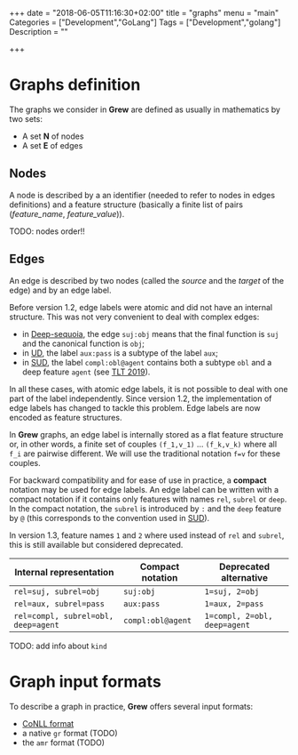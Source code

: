 +++
date = "2018-06-05T11:16:30+02:00"
title = "graphs"
menu = "main"
Categories = ["Development","GoLang"]
Tags = ["Development","golang"]
Description = ""

+++

# Graphs definition
The graphs we consider in **Grew** are defined as usually in mathematics by two sets:

 * A set **N** of nodes
 * A set **E** of edges

## Nodes
A node is described by a an identifier (needed to refer to nodes in edges definitions) and a feature structure (basically a finite list of pairs (*feature_name*, *feature_value*)).

TODO: nodes order!!

## Edges
An edge is described by two nodes (called the *source* and the *target* of the edge) and by an edge label.

Before version 1.2, edge labels were atomic and did not have an internal structure.
This was not very convenient to deal with complex edges:

  * in [Deep-sequoia](deep-sequoia.inria.fr), the edge `suj:obj` means that the final function is `suj` and the canonical function is `obj`;
  * in [UD](https://universaldependencies.org), the label `aux:pass` is a subtype of the label `aux`;
  * in [SUD](https://surfacesyntacticud.github.io/), the label `compl:obl@agent` contains both a subtype `obl` and a deep feature `agent` (see [TLT 2019](https://hal.inria.fr/hal-02266003v1)).

In all these cases, with atomic edge labels, it is not possible to deal with one part of the label independently.
Since version 1.2, the implementation of edge labels has changed to tackle this problem.
Edge labels are now encoded as feature structures.

In **Grew** graphs, an edge label is internally stored as a flat feature structure or, in other words, a finite set of couples `(f_1,v_1)` … `(f_k,v_k)` where all `f_i` are pairwise different.
We will use the traditional notation `f=v` for these couples.

For backward compatibility and for ease of use in practice, a **compact** notation may be used for edge labels.
An edge label can be written with a compact notation if it contains only features with names `rel`, `subrel` or `deep`.
In the compact notation, the `subrel` is introduced by `:` and the `deep` feature by `@` (this corresponds to the convention used in [SUD](https://surfacesyntacticud.github.io/)).

In version 1.3, feature names `1` and `2` where used instead of `rel` and `subrel`, this is still available but considered deprecated.

| Internal representation             | Compact notation    |    Deprecated alternative    |
|-------------------------------------|---------------------|------------------------------|
| `rel=suj, subrel=obj`               | `suj:obj`           | `1=suj, 2=obj`               |
| `rel=aux, subrel=pass`              | `aux:pass`          | `1=aux, 2=pass`              |
| `rel=compl, subrel=obl, deep=agent` | `compl:obl@agent`   | `1=compl, 2=obl, deep=agent` |

TODO: add info about `kind`

# Graph input formats
To describe a graph in practice, **Grew** offers several input formats:

 * [CoNLL format](../conll)
 * a native `gr` format (TODO)
* the `amr` format (TODO)
